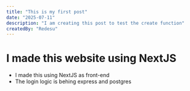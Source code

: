 ```yaml
---
title: "This is my first post"
date: "2025-07-11"
description: "I am creating this post to test the create function"
createdBy: "Redesu"
---
```

    
# I made this website using **NextJS**
- I made this using NextJS as front-end
- The login logic is behing express and postgres
    